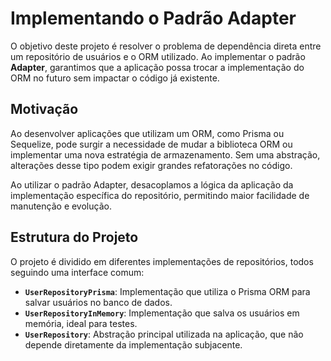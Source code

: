 # Implementando o Padrão Adapter

O objetivo deste projeto é resolver o problema de dependência direta entre um repositório de usuários e o ORM utilizado. Ao implementar o padrão **Adapter**, garantimos que a aplicação possa trocar a implementação do ORM no futuro sem impactar o código já existente.

## Motivação

Ao desenvolver aplicações que utilizam um ORM, como Prisma ou Sequelize, pode surgir a necessidade de mudar a biblioteca ORM ou implementar uma nova estratégia de armazenamento. Sem uma abstração, alterações desse tipo podem exigir grandes refatorações no código.

Ao utilizar o padrão Adapter, desacoplamos a lógica da aplicação da implementação específica do repositório, permitindo maior facilidade de manutenção e evolução.

## Estrutura do Projeto

O projeto é dividido em diferentes implementações de repositórios, todos seguindo uma interface comum:

- **`UserRepositoryPrisma`**: Implementação que utiliza o Prisma ORM para salvar usuários no banco de dados.
- **`UserRepositoryInMemory`**: Implementação que salva os usuários em memória, ideal para testes.
- **`UserRepository`**: Abstração principal utilizada na aplicação, que não depende diretamente da implementação subjacente.
